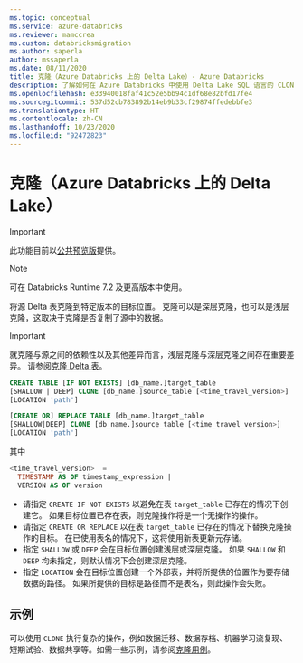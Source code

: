 ```yaml
---
ms.topic: conceptual
ms.service: azure-databricks
ms.reviewer: mamccrea
ms.custom: databricksmigration
ms.author: saperla
author: mssaperla
ms.date: 08/11/2020
title: 克隆（Azure Databricks 上的 Delta Lake）- Azure Databricks
description: 了解如何在 Azure Databricks 中使用 Delta Lake SQL 语言的 CLONE 语法。
ms.openlocfilehash: e33940018faf41c52e5bb94c1df68e82bfd17fe4
ms.sourcegitcommit: 537d52cb783892b14eb9b33cf29874ffedebbfe3
ms.translationtype: HT
ms.contentlocale: zh-CN
ms.lasthandoff: 10/23/2020
ms.locfileid: "92472823"
---
```

# <a name="clone-delta-lake-on-azure-databricks"></a>克隆（Azure Databricks 上的 Delta Lake）

> [!IMPORTANT]
>
> 此功能目前以[公共预览版](../../../../release-notes/release-types.md)提供。

> [!NOTE]
>
> 可在 Databricks Runtime 7.2 及更高版本中使用。

将源 Delta 表克隆到特定版本的目标位置。 克隆可以是深层克隆，也可以是浅层克隆，这取决于克隆是否复制了源中的数据。

> [!IMPORTANT]
>
> 就克隆与源之间的依赖性以及其他差异而言，浅层克隆与深层克隆之间存在重要差异。 请参阅[克隆 Delta 表](../../../../delta/delta-utility.md#clone-delta-table)。

```sql
CREATE TABLE [IF NOT EXISTS] [db_name.]target_table
[SHALLOW | DEEP] CLONE [db_name.]source_table [<time_travel_version>]
[LOCATION 'path']
```

```sql
[CREATE OR] REPLACE TABLE [db_name.]target_table
[SHALLOW|DEEP] CLONE [db_name.]source_table [<time_travel_version>]
[LOCATION 'path']
```

其中

```sql
<time_travel_version>  =
  TIMESTAMP AS OF timestamp_expression |
  VERSION AS OF version
```

* 请指定 `CREATE IF NOT EXISTS` 以避免在表 `target_table` 已存在的情况下创建它。 如果目标位置已存在表，则克隆操作将是一个无操作的操作。
* 请指定 `CREATE OR REPLACE` 以在表 `target_table` 已存在的情况下替换克隆操作的目标。 在已使用表名的情况下，这将使用新表更新元存储。
* 指定 `SHALLOW` 或 `DEEP` 会在目标位置创建浅层或深层克隆。 如果 `SHALLOW` 和 `DEEP` 均未指定，则默认情况下会创建深层克隆。
* 指定 `LOCATION` 会在目标位置创建一个外部表，并将所提供的位置作为要存储数据的路径。 如果所提供的目标是路径而不是表名，则此操作会失败。

## <a name="examples"></a>示例

可以使用 `CLONE` 执行复杂的操作，例如数据迁移、数据存档、机器学习流复现、短期试验、数据共享等。如需一些示例，请参阅[克隆用例](../../../../delta/delta-utility.md#clone-use-cases)。